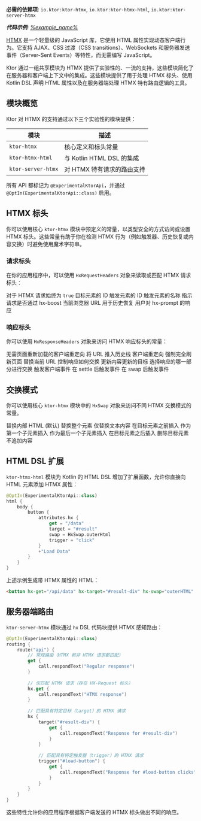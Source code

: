 [//]: # (title: HTMX 集成)

<show-structure for="chapter" depth="2"/>
<primary-label ref="experimental"/>

<tldr>
<p>
<b>必需的依赖项</b>: <code>io.ktor:ktor-htmx</code>, <code>io.ktor:ktor-htmx-html</code>,
<code>io.ktor:ktor-server-htmx</code>
</p>
<var name="example_name" value="htmx-integration"/>
<p>
    <b>代码示例</b>:
    <a href="https://github.com/ktorio/ktor-documentation/tree/%ktor_version%/codeSnippets/snippets/%example_name%">
        %example_name%
    </a>
</p>
</tldr>

[HTMX](https://htmx.org/) 是一个轻量级的 JavaScript 库，它使用 HTML 属性实现动态客户端行为。它支持 AJAX、CSS 过渡（CSS transitions）、WebSockets 和服务器发送事件（Server-Sent Events）等特性，而无需编写 JavaScript。

Ktor 通过一组共享模块为 HTMX 提供了实验性的、一流的支持，这些模块简化了在服务器和客户端上下文中的集成。这些模块提供了用于处理 HTMX 标头、使用 Kotlin DSL 声明 HTML 属性以及在服务器端处理 HTMX 特有路由逻辑的工具。

## 模块概览

Ktor 对 HTMX 的支持通过以下三个实验性的模块提供：

| 模块                 | 描述                     |
|--------------------|------------------------|
| `ktor-htmx`        | 核心定义和标头常量            |
| `ktor-htmx-html`   | 与 Kotlin HTML DSL 的集成 |
| `ktor-server-htmx` | 对 HTMX 特有请求的路由支持 |

所有 API 都标记为 `@ExperimentalKtorApi`，并通过 `@OptIn(ExperimentalKtorApi::class)` 启用。

## HTMX 标头

你可以使用核心 `ktor-htmx` 模块中预定义的常量，以类型安全的方式访问或设置 HTMX 标头。这些常量有助于你在检测 HTMX 行为（例如触发器、历史恢复或内容交换）时避免使用魔术字符串。

### 请求标头

在你的应用程序中，可以使用 `HxRequestHeaders` 对象来读取或匹配 HTMX 请求标头：

<deflist type="wide">
<def title="HxRequestHeaders.Request">对于 HTMX 请求始终为 <code>true</code></def>
<def title="HxRequestHeaders.Target">目标元素的 ID</def>
<def title="HxRequestHeaders.Trigger">触发元素的 ID</def>
<def title="HxRequestHeaders.TriggerName">触发元素的名称</def>
<def title="HxRequestHeaders.Boosted">指示请求是否通过 hx-boost</def>
<def title="HxRequestHeaders.CurrentUrl">当前浏览器 URL</def>
<def title="HxRequestHeaders.HistoryRestoreRequest">用于历史恢复</def>
<def title="HxRequestHeaders.Prompt">用户对 hx-prompt 的响应</def>
</deflist>

### 响应标头

你可以使用 `HxResponseHeaders` 对象来访问 HTMX 响应标头的常量：

<deflist type="wide">
<def title="HxResponseHeaders.Location">无需页面重新加载的客户端重定向</def>
<def title="HxResponseHeaders.PushUrl">将 URL 推入历史栈</def>
<def title="HxResponseHeaders.Redirect">客户端重定向</def>
<def title="HxResponseHeaders.Refresh">强制完全刷新页面</def>
<def title="HxResponseHeaders.ReplaceUrl">替换当前 URL</def>
<def title="HxResponseHeaders.Reswap">控制响应如何交换</def>
<def title="HxResponseHeaders.Retarget">更新内容更新的目标</def>
<def title="HxResponseHeaders.Reselect">选择响应的哪一部分进行交换</def>
<def title="HxResponseHeaders.Trigger">触发客户端事件</def>
<def title="HxResponseHeaders.TriggerAfterSettle">在 settle 后触发事件</def>
<def title="HxResponseHeaders.TriggerAfterSwap">在 swap 后触发事件</def>
</deflist>

## 交换模式

你可以使用核心 `ktor-htmx` 模块中的 `HxSwap` 对象来访问不同 HTMX 交换模式的常量。

<deflist type="medium">
<def title="HxSwap.innerHtml">替换内部 HTML (默认)</def>
<def title="HxSwap.outerHtml ">替换整个元素</def>
<def title="HxSwap.textContent">仅替换文本内容</def>
<def title="HxSwap.beforeBegin">在目标元素之前插入</def>
<def title="HxSwap.afterBegin">作为第一个子元素插入</def>
<def title="HxSwap.beforeEnd">作为最后一个子元素插入</def>
<def title="HxSwap.afterEnd">在目标元素之后插入</def>
<def title="HxSwap.delete">删除目标元素</def>
<def title="HxSwap.none">不追加内容</def>
</deflist>

## HTML DSL 扩展

`ktor-htmx-html` 模块为 Kotlin 的 HTML DSL 增加了扩展函数，允许你直接向 HTML 元素添加 HTMX 属性：

```kotlin
@OptIn(ExperimentalKtorApi::class)
html {
    body {
        button {
            attributes.hx {
                get = "/data"
                target = "#result"
                swap = HxSwap.outerHtml
                trigger = "click"
            }
            +"Load Data"
        }
    }
}
```

上述示例生成带 HTMX 属性的 HTML：

```html
<button hx-get="/api/data" hx-target="#result-div" hx-swap="outerHTML" hx-trigger="click">Load Data</button>
```

## 服务器端路由

`ktor-server-htmx` 模块通过 `hx` DSL 代码块提供 HTMX 感知路由：

```kotlin
@OptIn(ExperimentalKtorApi::class)
routing {
    route("api") {
        // 常规路由（HTMX 和非 HTMX 请求都匹配）
        get {
            call.respondText("Regular response")
        }
        
        // 仅匹配 HTMX 请求（存在 HX-Request 标头）
        hx.get {
            call.respondText("HTMX response")
        }
        
        // 匹配具有特定目标（target）的 HTMX 请求
        hx {
            target("#result-div") {
                get {
                    call.respondText("Response for #result-div")
                }
            }
            
            // 匹配具有特定触发器（trigger）的 HTMX 请求
            trigger("#load-button") {
                get {
                    call.respondText("Response for #load-button clicks")
                }
            }
        }
    }
}
```

这些特性允许你的应用程序根据客户端发送的 HTMX 标头做出不同的响应。